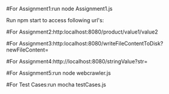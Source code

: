 #For Assignment1:run node Assignment1.js

Run npm start to access following url's:

#For Assignment2:http:localhost:8080/product/value1/value2

#For Assignment3:http:localhost:8080/writeFileContentToDisk?newFileContent=

#For Assignment4:http://localhost:8080/stringValue?str=

#For Assignment5:run node webcrawler.js

#For Test Cases:run mocha testCases.js
